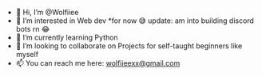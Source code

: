 - 👋 Hi, I’m @Wolfiiee
- 👀 I’m interested in Web dev *for now 😅 update: am into building discord bots rn 😂
- 🌱 I’m currently learning Python
- 💞️ I’m looking to collaborate on Projects for self-taught beginners like myself
- 📫 You can reach me here: wolfiieexx@gmail.com

<!---
Wolfiiee/Wolfiiee is a ✨ special ✨ repository because its `README.md` (this file) appears on your GitHub profile.
You can click the Preview link to take a look at your changes.
--->
